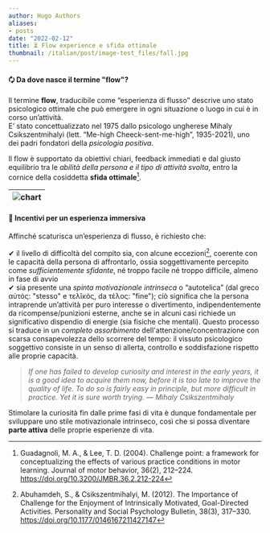 ```yaml
---
author: Hugo Authors
aliases:
- posts
date: "2022-02-12"
title: ⏳ Flow experience e sfida ottimale  
thumbnail: /italian/post/image-test_files/fall.jpg
---
```


<h4><bold>🗘 Da dove nasce il termine "flow"?</h4></bold>

Il termine __flow__, traducibile come “esperienza di flusso” descrive uno stato psicologico ottimale che può emergere in ogni situazione o luogo in cui è in corso un’attività.   
E’ stato concettualizzato nel 1975 dallo psicologo ungherese Mihaly Csikszentmihalyi (lett. “Me-high Cheeck-sent-me-high”, 1935-2021), uno dei padri fondatori della _psicologia positiva_.

Il flow è supportato da obiettivi chiari, feedback immediati e dal giusto equilibrio tra le _abilità della persona e il tipo di attività svolta_, entro la cornice della cosiddetta **sfida ottimale**[^1]. 

| ![chart](/italian/post/image-test_files/chart.png) | 
|:--:|


<h4><bold>🧘 Incentivi per un esperienza immersiva</h4></bold>

Affinché scaturisca un’esperienza di flusso, è richiesto che:

✔ il livello di difficoltà del compito sia, con alcune eccezioni[^2], coerente con le capacità della persona di affrontarlo, ossia soggettivamente percepito come *sufficientemente sfidante*, né troppo facile né troppo difficile, almeno in fase di avvio  
✔ sia presente una *spinta motivazionale intrinseca* o “autotelica” (dal greco  αὐτός: "stesso" e τελῐκός, da τέλος: "fine"); ciò significa che la persona intraprende un’attività per puro interesse o divertimento, indipendentemente da ricompense/punizioni esterne, anche se in alcuni casi richiede un significativo dispendio di energie (sia fisiche che mentali). 
Questo processo si traduce in un _completo assorbimento_ dell'attenzione/concentrazione con scarsa consapevolezza dello scorrere del tempo: il vissuto psicologico soggettivo consiste in un  senso di allerta, controllo e soddisfazione rispetto alle proprie capacità.

> <em>If one has failed to develop curiosity and interest in the early years, it is a good idea to acquire them now, before it is too late to improve the quality of life. To do so is fairly easy in principle, but more difficult in practice. Yet it is sure worth trying.</em> 
— <cite>Mihaly Csikszentmihaly</cite>

Stimolare la curiosità fin dalle prime fasi di vita è dunque fondamentale per sviluppare uno stile motivazionale intrinseco, così che si possa diventare **parte attiva** delle proprie esperienze di vita.

[^1]: Guadagnoli, M. A., & Lee, T. D. (2004). Challenge point: a framework for conceptualizing the effects of various practice conditions in motor learning. Journal of motor behavior, 36(2), 212–224. https://doi.org/10.3200/JMBR.36.2.212-224

[^2]: Abuhamdeh, S., & Csikszentmihalyi, M. (2012). The Importance of Challenge for the Enjoyment of Intrinsically Motivated, Goal-Directed Activities. Personality and Social Psychology Bulletin, 38(3), 317–330. https://doi.org/10.1177/0146167211427147
